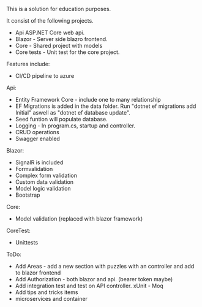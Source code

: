 This is a solution for education purposes.

It consist of the following projects.
- Api ASP.NET Core web api.
- Blazor - Server side blazro frontend.
- Core - Shared project with models
- Core tests - Unit test for the core project.

Features include:
- CI/CD pipeline to azure

Api:
- Entity Framework Core - include one to many relationship
- EF Migrations is added in the data folder. Run "dotnet ef migrations add Initial" aswell as "dotnet ef database update".
- Seed funtion will populate database.
- Logging - In program.cs, startup and controller. 
- CRUD operations
- Swagger enabled

Blazor:
- SignalR is included 
- Formvalidation
- Complex form validation 
- Custom data validation
- Model logic validation
- Bootstrap

Core:
- Model validation (replaced with blazor framework)

CoreTest:
- Unittests

ToDo: 
- Add Areas - add a new section with puzzles with an controller and add to blazor frontend
- Add Authorization - both blazor and api. (bearer token maybe)
- Add integration test and test on API controller. xUnit - Moq
- Add tips and tricks items
- microservices and container
